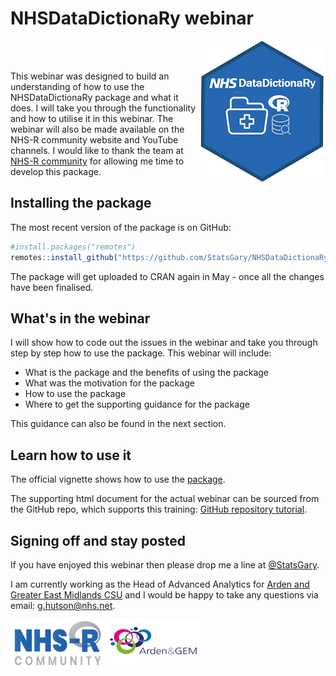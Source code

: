# NHSDataDictionaRy webinar


<a href ="https://github.com/StatsGary/NHSDataDictionaRy"><img src ="man/figures/logobgr.png" align="right"></a>
<br></br>


This webinar was designed to build an understanding of how to use the NHSDataDictionaRy package and what it does. I will take you through the functionality and how to utilise it in this webinar. The webinar will also be made available on the NHS-R community website and YouTube channels. I would like to thank the team at [NHS-R community](https://nhsrcommunity.com/) for allowing me time to develop this package. 

## Installing the package
The most recent version of the package is on GitHub:

``` r
#install.packages("remotes")
remotes::install_github("https://github.com/StatsGary/NHSDataDictionaRy")

```

The package will get uploaded to CRAN again in May - once all the changes have been finalised. 

## What's in the webinar

I will show how to code out the issues in the webinar and take you through step by step how to use the package. This webinar will include:

- What is the package and the benefits of using the package
- What was the motivation for the package
- How to use the package
- Where to get the supporting guidance for the package

This guidance can also be found in the next section.

## Learn how to use it
The official vignette shows how to use the  [package](https://rdrr.io/cran/NHSDataDictionaRy/f/vignettes/introduction.Rmd).

The supporting html document for the actual webinar can be sourced from the GitHub repo, which supports this training: [GitHub repository tutorial](https://hutsons-hacks.info/wp-content/uploads/2021/04/NHSDataDictionary_howto.html).

## Signing off and stay posted
If you have enjoyed this webinar then please drop me a line at [@StatsGary](https://twitter.com/StatsGary). 

I am currently working as the Head of Advanced Analytics for [Arden and Greater East Midlands CSU](https://www.ardengemcsu.nhs.uk/) and I would be happy to take any questions via email: <g.hutson@nhs.net>.

<img src="man/figures/NHSRComm.png" alt="NHS-R Community Website" height="75px" width="150px">
<img src="man/figures/AGEM.png" alt="Arden & GEM Commissioning Support Unit" height="75px" width="150px">



